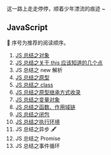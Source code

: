 这一路上走走停停，顺着少年漂流的痕迹 ~

## JavaScript

🍓 序号为推荐的阅读顺序。

1. [JS 总结之对象](https://github.com/KaronAmI/blog/issues/20)
2. [JS 总结之关于 this 应该知道的几个点](https://github.com/KaronAmI/blog/i🍓ssues/21)
3. JS 总结之 new 解析
4. [JS 总结之原型](https://github.com/KaronAmI/blog/issues/22)
5. [JS 总结之 class](https://github.com/KaronAmI/blog/issues/24)
6. [JS 总结之原型继承方式收录](https://github.com/KaronAmI/blog/issues/23)
7. [JS 总结之变量对象](https://github.com/KaronAmI/blog/issues/27)
8. [JS 总结之函数、作用域链](https://github.com/KaronAmI/blog/issues/25)
9. [JS 总结之闭包](https://github.com/KaronAmI/blog/issues/26)
10. [JS 总结之执行环境](https://github.com/KaronAmI/blog/issues/28)
11. JS 总结之异步 🖋
12. JS 总结之 Promise
13. JS 总结之事件循环
